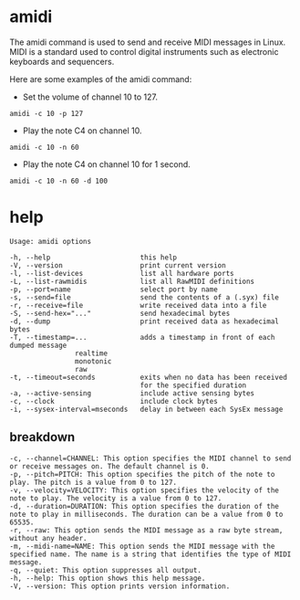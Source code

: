 # amidi

The amidi command is used to send and receive MIDI messages in Linux. MIDI is a standard used to control digital instruments such as electronic keyboards and sequencers.

Here are some examples of the amidi command:

- Set the volume of channel 10 to 127.

`amidi -c 10 -p 127`

- Play the note C4 on channel 10.

`amidi -c 10 -n 60`

- Play the note C4 on channel 10 for 1 second.

`amidi -c 10 -n 60 -d 100`


# help 

```
Usage: amidi options

-h, --help                      this help
-V, --version                   print current version
-l, --list-devices              list all hardware ports
-L, --list-rawmidis             list all RawMIDI definitions
-p, --port=name                 select port by name
-s, --send=file                 send the contents of a (.syx) file
-r, --receive=file              write received data into a file
-S, --send-hex="..."            send hexadecimal bytes
-d, --dump                      print received data as hexadecimal bytes
-T, --timestamp=...             adds a timestamp in front of each dumped message
                realtime
                monotonic
                raw
-t, --timeout=seconds           exits when no data has been received
                                for the specified duration
-a, --active-sensing            include active sensing bytes
-c, --clock                     include clock bytes
-i, --sysex-interval=mseconds   delay in between each SysEx message
```
## breakdown

```
-c, --channel=CHANNEL: This option specifies the MIDI channel to send or receive messages on. The default channel is 0.
-p, --pitch=PITCH: This option specifies the pitch of the note to play. The pitch is a value from 0 to 127.
-v, --velocity=VELOCITY: This option specifies the velocity of the note to play. The velocity is a value from 0 to 127.
-d, --duration=DURATION: This option specifies the duration of the note to play in milliseconds. The duration can be a value from 0 to 65535.
-r, --raw: This option sends the MIDI message as a raw byte stream, without any header.
-m, --midi-name=NAME: This option sends the MIDI message with the specified name. The name is a string that identifies the type of MIDI message.
-q, --quiet: This option suppresses all output.
-h, --help: This option shows this help message.
-V, --version: This option prints version information.
```
